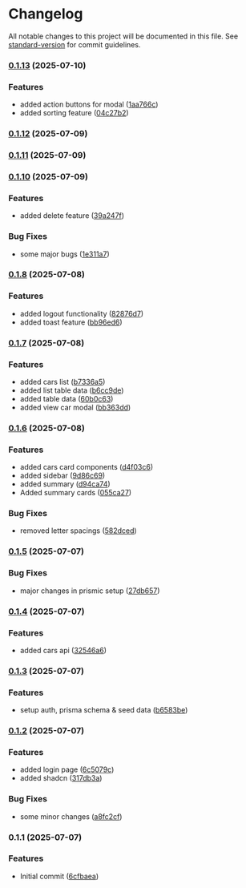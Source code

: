 # Changelog

All notable changes to this project will be documented in this file. See [standard-version](https://github.com/conventional-changelog/standard-version) for commit guidelines.

### [0.1.13](https://github.com/muhazAhmed/car-rental-admin-dashboard/compare/v0.1.12...v0.1.13) (2025-07-10)


### Features

* added action buttons for modal ([1aa766c](https://github.com/muhazAhmed/car-rental-admin-dashboard/commit/1aa766ccef874082cbcfe34eab3bd865784775ba))
* added sorting feature ([04c27b2](https://github.com/muhazAhmed/car-rental-admin-dashboard/commit/04c27b27be571b565bee786e146619a65da51dcc))

### [0.1.12](https://github.com/muhazAhmed/car-rental-admin-dashboard/compare/v0.1.11...v0.1.12) (2025-07-09)

### [0.1.11](https://github.com/muhazAhmed/car-rental-admin-dashboard/compare/v0.1.10...v0.1.11) (2025-07-09)

### [0.1.10](https://github.com/muhazAhmed/car-rental-admin-dashboard/compare/v0.1.8...v0.1.10) (2025-07-09)


### Features

* added delete feature ([39a247f](https://github.com/muhazAhmed/car-rental-admin-dashboard/commit/39a247f705b71867a7a28e86d8a7b60edb8cf191))


### Bug Fixes

* some major bugs ([1e311a7](https://github.com/muhazAhmed/car-rental-admin-dashboard/commit/1e311a7b1d363ad8ce59e222640d2b4bc3f81ee3))

### [0.1.8](https://github.com/muhazAhmed/car-rental-admin-dashboard/compare/v0.1.7...v0.1.8) (2025-07-08)


### Features

* added logout functionality ([82876d7](https://github.com/muhazAhmed/car-rental-admin-dashboard/commit/82876d7c7397ac59060715800b9d7fa31a76421a))
* added toast feature ([bb96ed6](https://github.com/muhazAhmed/car-rental-admin-dashboard/commit/bb96ed6c28935a1b94bf94e023e95cfa512c2ff2))

### [0.1.7](https://github.com/muhazAhmed/car-rental-admin-dashboard/compare/v0.1.6...v0.1.7) (2025-07-08)


### Features

* added cars list ([b7336a5](https://github.com/muhazAhmed/car-rental-admin-dashboard/commit/b7336a5a9a109c2fbd430165ddd73672f56c3be3))
* added list table data ([b6cc9de](https://github.com/muhazAhmed/car-rental-admin-dashboard/commit/b6cc9defcb35cf6edb2824f32e1ae405d4da1eb9))
* added table data ([60b0c63](https://github.com/muhazAhmed/car-rental-admin-dashboard/commit/60b0c63e1ca922909c3d7e7408bf8a2ef3dbf524))
* added view car modal ([bb363dd](https://github.com/muhazAhmed/car-rental-admin-dashboard/commit/bb363dde5bf42a19aaf8ce628e16a561536623ea))

### [0.1.6](https://github.com/muhazAhmed/car-rental-admin-dashboard/compare/v0.1.5...v0.1.6) (2025-07-08)


### Features

* added cars card components ([d4f03c6](https://github.com/muhazAhmed/car-rental-admin-dashboard/commit/d4f03c6d53f1e96ab9ebc684ae492ec1369dd3ca))
* added sidebar ([9d86c69](https://github.com/muhazAhmed/car-rental-admin-dashboard/commit/9d86c6956d570c72f9cffe130140bf109fc3cf8b))
* added summary ([d94ca74](https://github.com/muhazAhmed/car-rental-admin-dashboard/commit/d94ca74de2683167b1e7a598ca7238fa7b7bcab6))
* Added summary cards ([055ca27](https://github.com/muhazAhmed/car-rental-admin-dashboard/commit/055ca27f135783590ee9bb0d37d5391137c62cc8))


### Bug Fixes

* removed letter spacings ([582dced](https://github.com/muhazAhmed/car-rental-admin-dashboard/commit/582dcedabb49519528b98e56a5f38f9d8702351d))

### [0.1.5](https://github.com/muhazAhmed/car-rental-admin-dashboard/compare/v0.1.4...v0.1.5) (2025-07-07)


### Bug Fixes

* major changes in prismic setup ([27db657](https://github.com/muhazAhmed/car-rental-admin-dashboard/commit/27db65775717d2247463484a50a3b6ded8bd3156))

### [0.1.4](https://github.com/muhazAhmed/car-rental-admin-dashboard/compare/v0.1.3...v0.1.4) (2025-07-07)


### Features

* added cars api ([32546a6](https://github.com/muhazAhmed/car-rental-admin-dashboard/commit/32546a695a6ca3ad1e0a4abe2fe304c55fe77597))

### [0.1.3](https://github.com/muhazAhmed/car-rental-admin-dashboard/compare/v0.1.2...v0.1.3) (2025-07-07)


### Features

* setup auth, prisma schema & seed data ([b6583be](https://github.com/muhazAhmed/car-rental-admin-dashboard/commit/b6583bed42567d612fcfb5fb5c4b8107282f1f79))

### [0.1.2](https://github.com/muhazAhmed/car-rental-admin-dashboard/compare/v0.1.1...v0.1.2) (2025-07-07)


### Features

* added login page ([6c5079c](https://github.com/muhazAhmed/car-rental-admin-dashboard/commit/6c5079c46a6620bad077e065e1ff6fd6f520a695))
* added shadcn ([317db3a](https://github.com/muhazAhmed/car-rental-admin-dashboard/commit/317db3aa6ce0dcdcf316771e07c6fc15416bad6e))


### Bug Fixes

* some minor changes ([a8fc2cf](https://github.com/muhazAhmed/car-rental-admin-dashboard/commit/a8fc2cf1bb451e863a15f562f02755ee0258c523))

### 0.1.1 (2025-07-07)


### Features

* Initial commit ([6cfbaea](https://github.com/muhazAhmed/car-rental-admin-dashboard/commit/6cfbaea58eccc7334b6c98388b234b903471ca5f))
